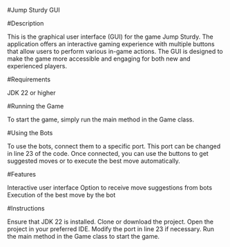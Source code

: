 

#Jump Sturdy GUI

#Description

This is the graphical user interface (GUI) for the game Jump Sturdy. The application offers an interactive gaming experience with multiple buttons that allow users to perform various in-game actions. The GUI is designed to make the game more accessible and engaging for both new and experienced players.

#Requirements

JDK 22 or higher

#Running the Game

To start the game, simply run the main method in the Game class.

#Using the Bots

To use the bots, connect them to a specific port. This port can be changed in line 23 of the code. Once connected, you can use the buttons to get suggested moves or to execute the best move automatically.

#Features

Interactive user interface
Option to receive move suggestions from bots
Execution of the best move by the bot

#Instructions

Ensure that JDK 22 is installed.
Clone or download the project.
Open the project in your preferred IDE.
Modify the port in line 23 if necessary.
Run the main method in the Game class to start the game.
